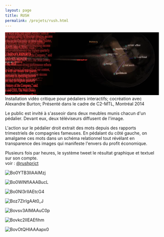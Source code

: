```yaml
---
layout: page
title: RUSH
permalink: /projets/rush.html
---
```

![img_rush_01.jpg](../../assets/img/img_rush_01.png)
Installation vidéo critique pour pédaliers interactifs; cocréation avec Alexandre Burton; Présenté dans le cadre de C2-MTL, Montréal 2014

Le public est invité à s'asseoir dans deux meubles munis chacun d'un pédalier. Devant eux, deux téléviseurs diffusent de l'image.  

L'action sur le pédalier droit extrait des mots depuis des rapports trimestriels de compagnies fameuses.  En pédalant du côté gauche,  on amalgame ces mots dans un schéma relationnel tout révélant en transparence des images qui manifeste l'envers du profit économique.

Plusieurs fois par heures,  le système tweet le résultat graphique et textuel sur son compte.  
voir : [@rushprjct](https://twitter.com/rushprjct)

![Bo0YTB3IIAAiMzj](https://pbs.twimg.com/media/Bo0YTB3IIAAiMzj.png:large)       

![Bo0WlNfIAAABucL](https://pbs.twimg.com/media/Bo0WlNfIAAABucL.png:large)    

![Bo0NI3rIIAEtcG4](https://pbs.twimg.com/media/Bo0NI3rIIAEtcG4.png:large)

![Boz7ZlrIgAAt0_J](https://pbs.twimg.com/media/Boz7ZlrIgAAt0_J.png:large)

![Bovsv3AIMAAuC0p](https://pbs.twimg.com/media/Bovsv3AIMAAuC0p.png:large)

![Bovkc2IIEAEfihm](https://pbs.twimg.com/media/Bovkc2IIEAEfihm.png:large)

![BovOtQHIAAAapx0](https://pbs.twimg.com/media/BovOtQHIAAAapx0.png:large)
